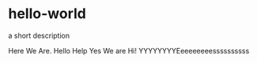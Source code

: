 # hello-world
a short description

Here We Are.
Hello Help Yes We are Hi! YYYYYYYYEeeeeeeeessssssssss
